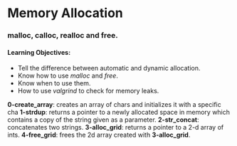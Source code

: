 <h1>Memory Allocation</h1>
<h3>malloc, calloc, realloc and free.</h3>

<h4>Learning Objectives:</h4>

* Tell the difference between automatic and dynamic allocation.
* Know how to use _malloc_ and _free_.
* Know when to use them.
* How to use *valgrind* to check for memory leaks.

**0-create_array**: creates an array of chars and initializes it with a specific cha
**1-strdup**: returns a pointer to a newly allocated space in memory which contains a copy of the string given as a parameter.
**2-str_concat**: concatenates two strings.
**3-alloc_grid**: returns a pointer to a 2-d array of ints.
**4-free_grid**: frees the 2d array created with **3-alloc_grid**.
